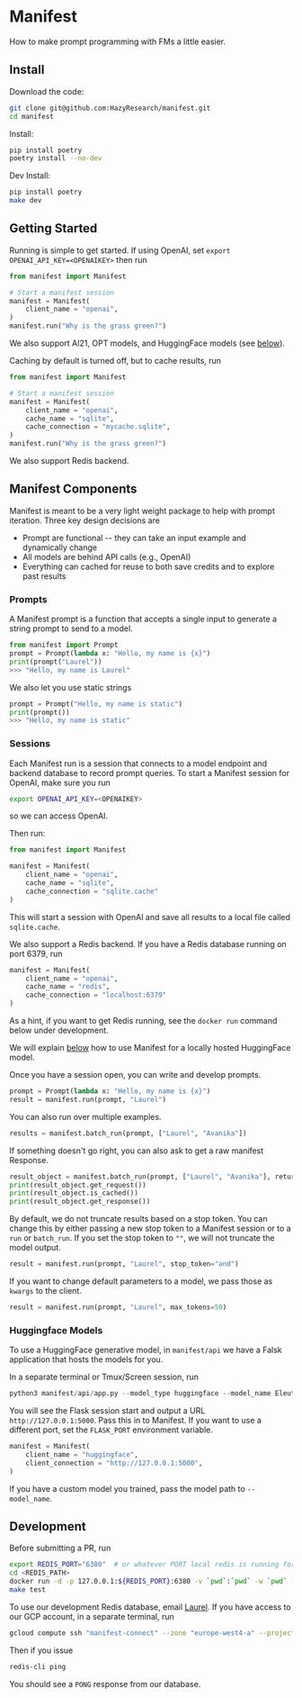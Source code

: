 # Manifest
How to make prompt programming with FMs a little easier.

## Install
Download the code:
```bash
git clone git@github.com:HazyResearch/manifest.git
cd manifest
```

Install:
```bash
pip install poetry
poetry install --no-dev
```

Dev Install:
```bash
pip install poetry
make dev
```

## Getting Started
Running is simple to get started. If using OpenAI, set `export OPENAI_API_KEY=<OPENAIKEY>` then run

```python
from manifest import Manifest

# Start a manifest session
manifest = Manifest(
    client_name = "openai",
)
manifest.run("Why is the grass green?")
```

We also support AI21, OPT models, and HuggingFace models (see [below](#huggingface-models)).

Caching by default is turned off, but to cache results, run

```python
from manifest import Manifest

# Start a manifest session
manifest = Manifest(
    client_name = "openai",
    cache_name = "sqlite",
    cache_connection = "mycache.sqlite",
)
manifest.run("Why is the grass green?")
```

We also support Redis backend.

## Manifest Components
Manifest is meant to be a very light weight package to help with prompt iteration. Three key design decisions are

* Prompt are functional -- they can take an input example and dynamically change
* All models are behind API calls (e.g., OpenAI)
* Everything can cached for reuse to both save credits and to explore past results

### Prompts
A Manifest prompt is a function that accepts a single input to generate a string prompt to send to a model.

```python
from manifest import Prompt
prompt = Prompt(lambda x: "Hello, my name is {x}")
print(prompt("Laurel"))
>>> "Hello, my name is Laurel"
```

We also let you use static strings
```python
prompt = Prompt("Hello, my name is static")
print(prompt())
>>> "Hello, my name is static"
```

### Sessions

Each Manifest run is a session that connects to a model endpoint and backend database to record prompt queries. To start a Manifest session for OpenAI, make sure you run
```bash
export OPENAI_API_KEY=<OPENAIKEY>
```
so we can access OpenAI.

Then run:
```python
from manifest import Manifest

manifest = Manifest(
    client_name = "openai",
    cache_name = "sqlite",
    cache_connection = "sqlite.cache"
)
```
This will start a session with OpenAI and save all results to a local file called `sqlite.cache`.

We also support a Redis backend. If you have a Redis database running on port 6379, run
```python
manifest = Manifest(
    client_name = "openai",
    cache_name = "redis",
    cache_connection = "localhost:6379"
)
```
As a hint, if you want to get Redis running, see the `docker run` command below under development.

We will explain [below](#huggingface-models) how to use Manifest for a locally hosted HuggingFace model.

Once you have a session open, you can write and develop prompts.

```python
prompt = Prompt(lambda x: "Hello, my name is {x}")
result = manifest.run(prompt, "Laurel")
```

You can also run over multiple examples.
```python
results = manifest.batch_run(prompt, ["Laurel", "Avanika"])
```

If something doesn't go right, you can also ask to get a raw manifest Response.
```python
result_object = manifest.batch_run(prompt, ["Laurel", "Avanika"], return_response=True)
print(result_object.get_request())
print(result_object.is_cached())
print(result_object.get_response())
```

By default, we do not truncate results based on a stop token. You can change this by either passing a new stop token to a Manifest session or to a `run` or `batch_run`. If you set the stop token to `""`, we will not truncate the model output.
```python
result = manifest.run(prompt, "Laurel", stop_token="and")
```

If you want to change default parameters to a model, we pass those as `kwargs` to the client.
```python
result = manifest.run(prompt, "Laurel", max_tokens=50)
```

### Huggingface Models
To use a HuggingFace generative model, in `manifest/api` we have a Falsk application that hosts the models for you.

In a separate terminal or Tmux/Screen session, run
```python
python3 manifest/api/app.py --model_type huggingface --model_name EleutherAI/gpt-j-6B --device 0
```
You will see the Flask session start and output a URL `http://127.0.0.1:5000`. Pass this in to Manifest. If you want to use a different port, set the `FLASK_PORT` environment variable.

```python
manifest = Manifest(
    client_name = "huggingface",
    client_connection = "http://127.0.0.1:5000",
)
```

If you have a custom model you trained, pass the model path to `--model_name`.

## Development
Before submitting a PR, run
```bash
export REDIS_PORT="6380"  # or whatever PORT local redis is running for those tests
cd <REDIS_PATH>
docker run -d -p 127.0.0.1:${REDIS_PORT}:6380 -v `pwd`:`pwd` -w `pwd` --name manifest_redis_test redis
make test
```

To use our development Redis database, email [Laurel](lorr1@cs.stanford.edu). If you have access to our GCP account, in a separate terminal, run
```bash
gcloud compute ssh "manifest-connect" --zone "europe-west4-a" --project "hai-gcp-head-models" -- -N -L 6379:10.152.93.107:6379
```

Then if you issue
```bash
redis-cli ping
```
You should see a `PONG` response from our database.
